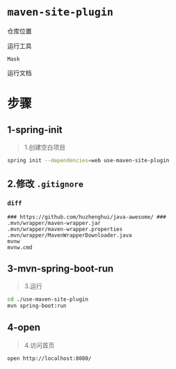 # `maven-site-plugin`

仓库位置

运行工具

    Mask

运行文档

# 步骤

## 1-spring-init

> 1.创建空白项目

```bash
spring init --dependencies=web use-maven-site-plugin
```

## 2.修改 `.gitignore`

### `diff`

```plain
### https://github.com/huzhenghui/java-awesome/ ###
.mvn/wrapper/maven-wrapper.jar
.mvn/wrapper/maven-wrapper.properties
.mvn/wrapper/MavenWrapperDownloader.java
mvnw
mvnw.cmd
```

## 3-mvn-spring-boot-run

> 3.运行

```bash
cd ./use-maven-site-plugin
mvn spring-boot:run
```

## 4-open

> 4.访问首页

```bash
open http://localhost:8080/
```
